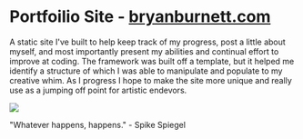 # Portfoilio Site - [bryanburnett.com](https://bryanburnett.com/#)

A static site I've built to help keep track of my progress, post a little about myself, and most importantly present my abilities and continual effort to improve at coding. The framework was built off a template, but it helped me identify a structure of which I was able to manipulate and populate to my creative whim. As I progress I hope to make the site more unique and really use as a jumping off point for artistic endevors.

![](https://64.media.tumblr.com/22f9bbbe51345f1668099dbb95d17168/tumblr_mjrwhterLZ1qc3plfo1_500.gif)

"Whatever happens, happens." - Spike Spiegel

